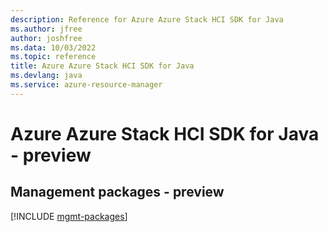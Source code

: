 ```yaml
---
description: Reference for Azure Azure Stack HCI SDK for Java
ms.author: jfree
author: joshfree
ms.data: 10/03/2022
ms.topic: reference
title: Azure Azure Stack HCI SDK for Java
ms.devlang: java
ms.service: azure-resource-manager
---
```

# Azure Azure Stack HCI SDK for Java - preview

## Management packages - preview
[!INCLUDE [mgmt-packages](azure-stack-hci-mgmt-index.md)]